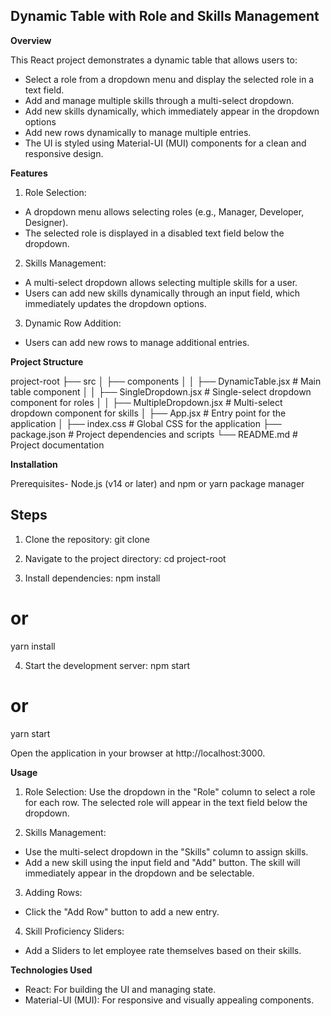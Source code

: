 ## Dynamic Table with Role and Skills Management ##

**Overview**

This React project demonstrates a dynamic table that allows users to:

- Select a role from a dropdown menu and display the selected role in a text field.
- Add and manage multiple skills through a multi-select dropdown.
- Add new skills dynamically, which immediately appear in the dropdown options
- Add new rows dynamically to manage multiple entries.
- The UI is styled using Material-UI (MUI) components for a clean and responsive design.

**Features**

1. Role Selection:

- A dropdown menu allows selecting roles (e.g., Manager, Developer, Designer).
- The selected role is displayed in a disabled text field below the dropdown.

2. Skills Management:

- A multi-select dropdown allows selecting multiple skills for a user.
- Users can add new skills dynamically through an input field, which immediately updates the dropdown options.

3. Dynamic Row Addition:

- Users can add new rows to manage additional entries.

**Project Structure**

project-root
├── src
│   ├── components
│   │   ├── DynamicTable.jsx        # Main table component
│   │   ├── SingleDropdown.jsx     # Single-select dropdown component for roles
│   │   ├── MultipleDropdown.jsx   # Multi-select dropdown component for skills
│   ├── App.jsx                    # Entry point for the application
│   ├── index.css                  # Global CSS for the application
├── package.json                   # Project dependencies and scripts
└── README.md                      # Project documentation

**Installation**

Prerequisites- Node.js (v14 or later) and npm or yarn package manager

## Steps

1. Clone the repository:
git clone <repository-url>

2. Navigate to the project directory:
cd project-root

3. Install dependencies:
npm install
# or
yarn install

4. Start the development server:
npm start
# or
yarn start

Open the application in your browser at http://localhost:3000.

**Usage**

1. Role Selection:
Use the dropdown in the "Role" column to select a role for each row.
The selected role will appear in the text field below the dropdown.

2. Skills Management:
- Use the multi-select dropdown in the "Skills" column to assign skills.
- Add a new skill using the input field and "Add" button. The skill will immediately appear in the dropdown and be selectable.

3. Adding Rows:
- Click the "Add Row" button to add a new entry.

4. Skill Proficiency Sliders:
- Add a Sliders to let employee rate themselves based on their skills.

**Technologies Used**

- React: For building the UI and managing state.
- Material-UI (MUI): For responsive and visually appealing components.

